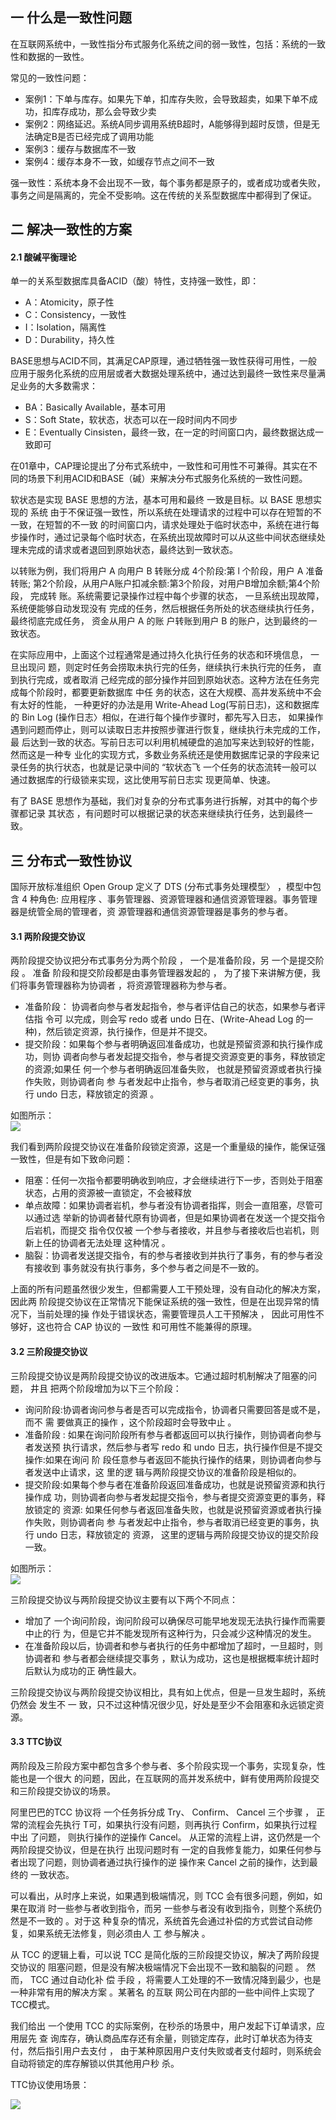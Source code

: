 ## 一  什么是一致性问题

在互联网系统中，一致性指分布式服务化系统之间的弱一致性，包括：系统的一致性和数据的一致性。  

常见的一致性问题：  
- 案例1：下单与库存。如果先下单，扣库存失败，会导致超卖，如果下单不成功，扣库存成功，那么会导致少卖
- 案例2：网络延迟。系统A同步调用系统B超时，A能够得到超时反馈，但是无法确定B是否已经完成了调用功能
- 案例3：缓存与数据库不一致
- 案例4：缓存本身不一致，如缓存节点之间不一致

强一致性：系统本身不会出现不一致，每个事务都是原子的，或者成功或者失败，事务之间是隔离的，完全不受影响。这在传统的关系型数据库中都得到了保证。  

## 二 解决一致性的方案

#### 2.1 酸碱平衡理论

单一的关系型数据库具备ACID（酸）特性，支持强一致性，即：
- A：Atomicity，原子性
- C：Consistency，一致性
- I：Isolation，隔离性
- D：Durability，持久性

BASE思想与ACID不同，其满足CAP原理，通过牺牲强一致性获得可用性，一般应用于服务化系统的应用层或者大数据处理系统中，通过达到最终一致性来尽量满足业务的大多数需求：
- BA：Basically Available，基本可用
- S：Soft State，软状态，状态可以在一段时间内不同步
- E：Eventually Cinsisten，最终一致，在一定的时间窗口内，最终数据达成一致即可

在01章中，CAP理论提出了分布式系统中，一致性和可用性不可兼得。其实在不同的场景下利用ACID和BASE（碱）来解决分布式服务化系统的一致性问题。

软状态是实现 BASE 思想的方法，基本可用和最终 一致是目标。以 BASE 思想实现的 系统 由于不保证强一致性，所以系统在处理请求的过程中可以存在短暂的不一致，在短暂的不一致 的时间窗口内，请求处理处于临时状态中，系统在进行每步操作时，通过记录每个临时状态，在系统出现故障时可以从这些中间状态继续处理未完成的请求或者退回到原始状态，最终达到一致状态。  

以转账为例，我们将用户 A 向用户 B 转账分成 4个阶段:第 l 个阶段，用户 A 准备转账; 第2个阶段，从用户A账户扣减余额:第3个阶段，对用户B增加余额;第4个阶段， 完成转 账。系统需要记录操作过程中每个步骤的状态， 一旦系统出现故障，系统便能够自动发现没有 完成的任务，然后根据任务所处的状态继续执行任务，最终彻底完成任务， 资金从用户 A 的账 户转账到用户 B 的账户，达到最终的一致状态。  

在实际应用中，上面这个过程通常是通过持久化执行任务的状态和环境信息， 一旦出现问 题，则定时任务会捞取未执行完的任务，继续执行未执行完的任务， 直到执行完成，或者取消 己经完成的部分操作并回到原始状态。这种方法在任务完成每个阶段时，都要更新数据库 中任 务的状态，这在大规模、高井发系统中不会有太好的性能， 一种更好的办法是用 Write-Ahead Log(写前日志)，这和数据库的 Bin Log (操作日志〉相似，在进行每个操作步骤时，都先写入日志， 如果操作遇到问题而停止，则可以读取日志井按照步骤进行恢复，继续执行未完成的工作， 最 后达到一致的状态。写前日志可以利用机械硬盘的追加写来达到较好的性能，然而这是一种专 业化的实现方式，多数业务系统还是使用数据库记录的字段来记录任务的执行状态，也就是记录中间的 “软状态飞 一个任务的状态流转一般可以通过数据库的行级锁来实现，这比使用写前日志实 现更简单、快速。  

有了 BASE 思想作为基础，我们对复杂的分布式事务进行拆解，对其中的每个步骤都记录 其状态 ，有问题时可以根据记录的状态来继续执行任务，达到最终一致。

##  三 分布式一致性协议 

国际开放标准组织 Open Group 定义了 DTS (分布式事务处理模型〉 ，模型中包含 4 种角色: 应用程序 、事务管理器、资源管理器和通信资源管理器。事务管理器是统管全局的管理者，资 源管理器和通信资源管理器是事务的参与者。  

#### 3.1 两阶段提交协议

两阶段提交协议把分布式事务分为两个阶段 ， 一个是准备阶段，另 一个是提交阶段 。 准备 阶段和提交阶段都是由事务管理器发起的 ， 为了接下来讲解方便，我们将事务管理器称为协调者 ，将资源管理器称为参与者。  

- 准备阶段： 协调者向参与者发起指令，参与者评估自己的状态，如果参与者评估指 令可 以完成，则会写 redo 或者 undo 日在、(Write-Ahead Log 的一种)，然后锁定资源，执行操作，但是并不提交。
- 提交阶段：如果每个参与者明确返回准备成功，也就是预留资源和执行操作成功，则协 调者向参与者发起提交指令，参与者提交资源变更的事务，释放锁定的资源;如果任 何一个参与者明确返回准备失败， 也就是预留资源或者执行操作失败，则协调者向 参 与者发起中止指令，参与者取消己经变更的事务，执行 undo 日志，释放锁定的资源 。

如图所示：  
![](../images/04-06.png)  

我们看到两阶段提交协议在准备阶段锁定资源，这是一个重量级的操作，能保证强一致性，但是有如下致命问题：
- 阻塞：任何一次指令都要明确收到响应，才会继续进行下一步，否则处于阻塞状态，占用的资源被一直锁定，不会被释放
- 单点故障：如果协调者岩机，参与者没有协调者指挥，则会一直阻塞，尽管可以通过选 举新的协调者替代原有协调者，但是如果协调者在发送一个提交指令后岩机，而提交 指令仅仅被 一个参与者接收，并且参与者接收后也岩机，则新上任的协调者无法处理 这种情况 。
- 脑裂：协调者发送提交指令，有的参与者接收到并执行了事务，有的参与者没有接收到 事务就没有执行事务，多个参与者之间是不一致的。

上面的所有问题虽然很少发生，但都需要人工干预处理，没有自动化的解决方案，因此两 阶段提交协议在正常情况下能保证系统的强一致性，但是在出现异常的情况下，当前处理的操 作处于错误状态，需要管理员人工干预解决 ， 因此可用性不够好，这也符合 CAP 协议的 一致性 和可用性不能兼得的原理。

#### 3.2 三阶段提交协议

三阶段提交协议是两阶段提交协议的改进版本。它通过超时机制解决了阻塞的问题， 井且 把两个阶段增加为以下三个阶段：
- 询问阶段:协调者询问参与者是否可以完成指令，协调者只需要回答是或不是，而不 需 要做真正的操作 ，这个阶段超时会导致中止 。
- 准备阶段 : 如果在询问阶段所有参与者都返回可以执行操作，则协调者向参与者发送预 执行请求，然后参与者写 redo 和 undo 日志，执行操作但是不提交操作:如果在询问 阶 段任意参与者返回不能执行操作的结果，则协调者向参与者发送中止请求，这 里的逻 辑与两阶段提交协议的准备阶段是相似的。
- 提交阶段:如果每个参与者在准备阶段返回准备成功，也就是说预留资源和执行操作成 功，则协调者向参与者发起提交指令，参与者提交资源变更的事务，释放锁定的 资源: 如果任何参与者返回准备失败，也就是说预留资源或者执行操作失败，则协调者向 参 与者发起中止指令，参与者取消已经变更的事务，执行 undo 日志，释放锁定的 资源， 这里的逻辑与两阶段提交协议的提交阶段一致。  

如图所示：  
![](../images/04-07.png)  

三阶段提交协议与两阶段提交协议主要有以下两个不同点：
- 增加了 一个询问阶段，询问阶段可以确保尽可能早地发现无法执行操作而需要中止的行 为，但是它并不能发现所有这种行为，只会减少这种情况的发生。
- 在准备阶段以后，协调者和参与者执行的任务中都增加了超时，一旦超时，则协调者和 参与者都会继续提交事务 ，默认为成功，这也是根据概率统计超时后默认为成功的正 确性最大。  

三阶段提交协议与两阶段提交协议相比，具有如上优点，但是一旦发生超时，系统仍然会 发生不 一 致，只不过这种情况很少见，好处是至少不会阻塞和永远锁定资源。

#### 3.3 TTC协议

两阶段及三阶段方案中都包含多个参与者、多个阶段实现一个事务，实现复杂，性能也是一个很大 的问题，因此，在互联网的高并发系统中，鲜有使用两阶段提交和三阶段提交协议的场景。  

阿里巴巴的TCC 协议将 一个任务拆分成 Try、 Confirm、 Cancel 三个步骤 ， 正常的流程会先执行 T可，如果执行没有问题，则再执行 Confirm，如果执行过程中出 了问题， 则执行操作的逆操作 Cancel。 从正常的流程上讲，这仍然是一个两阶段提交协议，但是在执行 出现问题时有 一定的自我修复能力，如果任何参与者出现了问题，则协调者通过执行操作的逆 操作来 Cancel 之前的操作，达到最终的 一致状态。  

可以看出，从时序上来说，如果遇到极端情况，则 TCC 会有很多问题，例如，如果在取消 时一些参与者收到指令，而另 一些参与者没有收到指令，则整个系统仍然是不一致的 。对于这 种复杂的情况，系统首先会通过补偿的方式尝试自动修复，如果系统无法修复，则必须由人 工 参与解决 。  

从 TCC 的逻辑上看，可以说 TCC 是简化版的三阶段提交协议，解决了两阶段提交协议的 阻塞问题，但是没有解决极端情况下会出现不一致和脑裂的问题 。 然而， TCC 通过自动化补 偿 手段 ，将需要人工处理的不一致情况降到最少，也是一种非常有用的解决方案 。某著名 的互联 网公司在内部的一些中间件上实现了 TCC模式。  

我们给出 一个使用 TCC 的实际案例，在秒杀的场景中，用户发起下订单请求，应用层先 查 询库存，确认商品库存还有余量，则锁定库存，此时订单状态为待支付，然后指引用户去支付 ， 由于某种原因用户支付失败或者支付超时，则系统会自动将锁定的库存解锁以供其他用户秒 杀。  

TTC协议使用场景：  

![](../images/04-08.png) 